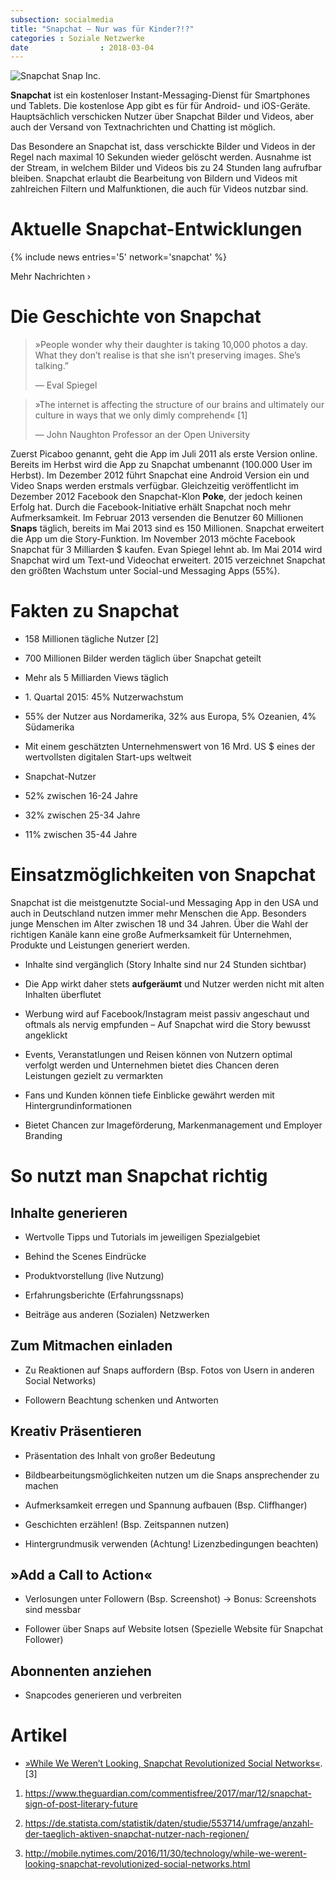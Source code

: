 ```yaml
---
subsection: socialmedia
title: "Snapchat – Nur was für Kinder?!?"
categories : Soziale Netzwerke
date                : 2018-03-04
---
```


![Snapchat Snap Inc.](../images/snapchat-titel.png)

**Snapchat** ist ein kostenloser Instant-Messaging-Dienst für
Smartphones und Tablets. Die kostenlose App gibt es für für Android- und
iOS-Geräte. Hauptsächlich verschicken Nutzer über Snapchat Bilder und
Videos, aber auch der Versand von Textnachrichten und Chatting ist
möglich.
<!-- readmore -->

Das Besondere an Snapchat ist, dass verschickte Bilder und Videos in der
Regel nach maximal 10 Sekunden wieder gelöscht werden. Ausnahme ist der
Stream, in welchem Bilder und Videos bis zu 24 Stunden lang aufrufbar
bleiben. Snapchat erlaubt die Bearbeitung von Bildern und Videos mit
zahlreichen Filtern und Malfunktionen, die auch für Videos nutzbar sind.

# Aktuelle Snapchat-Entwicklungen

{% include news entries='5' network='snapchat' %}

Mehr Nachrichten ›

# Die Geschichte von Snapchat

> »People wonder why their daughter is taking 10,000 photos a day. What
> they don’t realise is that she isn’t preserving images. She’s
> talking.”
> 
> —  Eval Spiegel 

> »The internet is affecting the structure of our brains and ultimately
> our culture in ways that we only dimly comprehend« \[1\]
> 
> —  John Naughton Professor an der Open University 

Zuerst Picaboo genannt, geht die App im Juli 2011 als erste Version
online. Bereits im Herbst wird die App zu Snapchat umbenannt (100.000
User im Herbst). Im Dezember 2012 führt Snapchat eine Android Version
ein und Video Snaps werden erstmals verfügbar. Gleichzeitig
veröffentlicht im Dezember 2012 Facebook den Snapchat-Klon **Poke**,
der jedoch keinen Erfolg hat. Durch die Facebook-Initiative erhält
Snapchat noch mehr Aufmerksamkeit. Im Februar 2013 versenden die
Benutzer 60 Millionen **Snaps** täglich, bereits im Mai 2013 sind es 150
Millionen. Snapchat erweitert die App um die Story-Funktion. Im November
2013 möchte Facebook Snapchat für 3 Milliarden $ kaufen. Evan Spiegel
lehnt ab. Im Mai 2014 wird Snapchat wird um Text-und Videochat
erweitert. 2015 verzeichnet Snapchat den größten Wachstum unter
Social-und Messaging Apps (55%).

# Fakten zu Snapchat

  - 158 Millionen tägliche Nutzer \[2\]

  - 700 Millionen Bilder werden täglich über Snapchat geteilt

  - Mehr als 5 Milliarden Views täglich

  - 1\. Quartal 2015: 45% Nutzerwachstum

  - 55% der Nutzer aus Nordamerika, 32% aus Europa, 5% Ozeanien, 4%
    Südamerika

  - Mit einem geschätzten Unternehmenswert von 16 Mrd. US $ eines der
    wertvollsten digitalen Start-ups weltweit

  - Snapchat-Nutzer

  - 52% zwischen 16-24 Jahre

  - 32% zwischen 25-34 Jahre

  - 11% zwischen 35-44 Jahre

# Einsatzmöglichkeiten von Snapchat

Snapchat ist die meistgenutzte Social-und Messaging App in den USA und
auch in Deutschland nutzen immer mehr Menschen die App. Besonders junge
Menschen im Alter zwischen 18 und 34 Jahren. Über die Wahl der richtigen
Kanäle kann eine große Aufmerksamkeit für Unternehmen, Produkte und
Leistungen generiert werden.

  - Inhalte sind vergänglich (Story Inhalte sind nur 24 Stunden
    sichtbar)

  - Die App wirkt daher stets **aufgeräumt** und Nutzer werden nicht mit
    alten Inhalten überflutet

  - Werbung wird auf Facebook/Instagram meist passiv angeschaut und
    oftmals als nervig empfunden – Auf Snapchat wird die Story bewusst
    angeklickt

  - Events, Veranstatlungen und Reisen können von Nutzern optimal
    verfolgt werden und Unternehmen bietet dies Chancen deren Leistungen
    gezielt zu vermarkten

  - Fans und Kunden können tiefe Einblicke gewährt werden mit
    Hintergrundinformationen

  - Bietet Chancen zur Imageförderung, Markenmanagement und Employer
    Branding

# So nutzt man Snapchat richtig

## Inhalte generieren

  - Wertvolle Tipps und Tutorials im jeweiligen Spezialgebiet

  - Behind the Scenes Eindrücke

  - Produktvorstellung (live Nutzung)

  - Erfahrungsberichte (Erfahrungssnaps)

  - Beiträge aus anderen (Sozialen) Netzwerken

## Zum Mitmachen einladen

  - Zu Reaktionen auf Snaps auffordern (Bsp. Fotos von Usern in anderen
    Social Networks)

  - Followern Beachtung schenken und Antworten

## Kreativ Präsentieren

  - Präsentation des Inhalt von großer Bedeutung

  - Bildbearbeitungsmöglichkeiten nutzen um die Snaps ansprechender zu
    machen

  - Aufmerksamkeit erregen und Spannung aufbauen (Bsp. Cliffhanger)

  - Geschichten erzählen\! (Bsp. Zeitspannen nutzen)

  - Hintergrundmusik verwenden (Achtung\! Lizenzbedingungen beachten)

## »Add a Call to Action«

  - Verlosungen unter Followern (Bsp. Screenshot) → Bonus: Screenshots
    sind messbar

  - Follower über Snaps auf Website lotsen (Spezielle Website für
    Snapchat Follower)

## Abonnenten anziehen

  - Snapcodes generieren und verbreiten

# Artikel

  - [»While We Weren’t Looking, Snapchat Revolutionized Social
    Networks«](http://mobile.nytimes.com/2016/11/30/technology/while-we-werent-looking-snapchat-revolutionized-social-networks.html).\[3\]

<!-- end list -->

1.  <https://www.theguardian.com/commentisfree/2017/mar/12/snapchat-sign-of-post-literary-future>

2.  <https://de.statista.com/statistik/daten/studie/553714/umfrage/anzahl-der-taeglich-aktiven-snapchat-nutzer-nach-regionen/>

3.  <http://mobile.nytimes.com/2016/11/30/technology/while-we-werent-looking-snapchat-revolutionized-social-networks.html>
